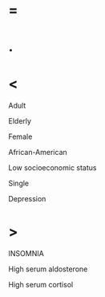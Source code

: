 # =

# .

# <

Adult

Elderly

Female

African-American

Low socioeconomic status

Single

Depression

# >

INSOMNIA

High serum aldosterone

High serum cortisol
